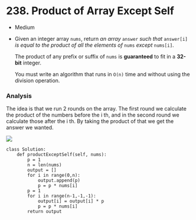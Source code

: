 # 238. Product of Array Except Self

* Medium
*   Given an integer array `nums`, return _an array_ `answer` _such that_ `answer[i]` _is equal to the product of all the elements of_ `nums` _except_ `nums[i]`.

    The product of any prefix or suffix of `nums` is **guaranteed** to fit in a **32-bit** integer.

    You must write an algorithm that runs in `O(n)` time and without using the division operation.

### Analysis&#x20;

The idea is that we run 2 rounds on the array. The first round we calculate the product of the numbers before the i th, and in the second round we calculate those after the i th. By taking the product of that we get the answer we wanted.&#x20;

![](<../../../../.gitbook/assets/image (58).png>)

```
class Solution:
    def productExceptSelf(self, nums):
        p = 1
        n = len(nums)
        output = []
        for i in range(0,n):
            output.append(p)
            p = p * nums[i]
        p = 1
        for i in range(n-1,-1,-1):
            output[i] = output[i] * p
            p = p * nums[i]
        return output
```
